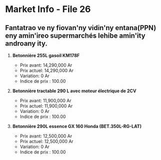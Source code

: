 # Market Info - File 26

## Fantatrao ve ny fiovan'ny vidin'ny entana(PPN) eny amin'ireo supermarchés lehibe amin'ity androany ity.

1. **Betonnière 255L gasoil KM178F**
   - Prix avant: 14,290,000 Ar
   - Prix actuel: 14,290,000 Ar
   - Variation: 0 Ar
   - Indice de prix : 100.00

2. **Betonnière tractable 290 L avec moteur électrique de 2CV**
   - Prix avant: 11,900,000 Ar
   - Prix actuel: 11,900,000 Ar
   - Variation: 0 Ar
   - Indice de prix : 100.00

3. **Betonnière 290L essence GX 160 Honda (BET.350L-RG-LAT)**
   - Prix avant: 12,500,000 Ar
   - Prix actuel: 12,500,000 Ar
   - Variation: 0 Ar
   - Indice de prix : 100.00

